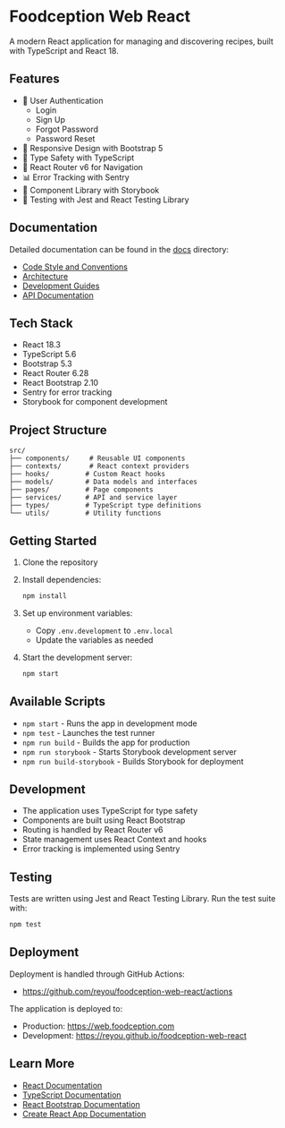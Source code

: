 # Foodception Web React

A modern React application for managing and discovering recipes, built with TypeScript and React 18.

## Features

- 🔐 User Authentication
  - Login
  - Sign Up
  - Forgot Password
  - Password Reset
- 📱 Responsive Design with Bootstrap 5
- 🎯 Type Safety with TypeScript
- 🔄 React Router v6 for Navigation
- 📊 Error Tracking with Sentry
- 🎨 Component Library with Storybook
- 🧪 Testing with Jest and React Testing Library

## Documentation

Detailed documentation can be found in the [docs](./docs) directory:
- [Code Style and Conventions](./docs/conventions/naming-conventions.md)
- [Architecture](./docs/architecture/README.md)
- [Development Guides](./docs/guides/README.md)
- [API Documentation](./docs/api/README.md)

## Tech Stack

- React 18.3
- TypeScript 5.6
- Bootstrap 5.3
- React Router 6.28
- React Bootstrap 2.10
- Sentry for error tracking
- Storybook for component development

## Project Structure

```
src/
├── components/     # Reusable UI components
├── contexts/       # React context providers
├── hooks/         # Custom React hooks
├── models/        # Data models and interfaces
├── pages/         # Page components
├── services/      # API and service layer
├── types/         # TypeScript type definitions
└── utils/         # Utility functions
```

## Getting Started

1. Clone the repository
2. Install dependencies:
   ```bash
   npm install
   ```
3. Set up environment variables:
   - Copy `.env.development` to `.env.local`
   - Update the variables as needed

4. Start the development server:
   ```bash
   npm start
   ```

## Available Scripts

- `npm start` - Runs the app in development mode
- `npm test` - Launches the test runner
- `npm run build` - Builds the app for production
- `npm run storybook` - Starts Storybook development server
- `npm run build-storybook` - Builds Storybook for deployment

## Development

- The application uses TypeScript for type safety
- Components are built using React Bootstrap
- Routing is handled by React Router v6
- State management uses React Context and hooks
- Error tracking is implemented using Sentry

## Testing

Tests are written using Jest and React Testing Library. Run the test suite with:

```bash
npm test
```

## Deployment

Deployment is handled through GitHub Actions:
- https://github.com/reyou/foodception-web-react/actions

The application is deployed to:
- Production: https://web.foodception.com
- Development: https://reyou.github.io/foodception-web-react

## Learn More

- [React Documentation](https://reactjs.org/)
- [TypeScript Documentation](https://www.typescriptlang.org/)
- [React Bootstrap Documentation](https://react-bootstrap.github.io/)
- [Create React App Documentation](https://facebook.github.io/create-react-app/docs/getting-started)